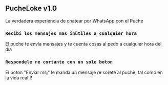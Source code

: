 

## PucheLoke v1.0

La verdadera experiencia de chatear por WhatsApp con el Puche

### `Recibí los mensajes mas inútiles a cualquier hora`
El puche te envía mensajes y te cuenta cosas al pedo a cualquier hora del día

### `Respondele re cortante con un solo boton`
El boton "Enviar msj" le manda un mensaje re sorete al puche, tal como en la vida real!!!



